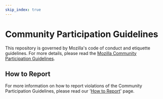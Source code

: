 ```yaml
---
skip_index: true
---
```


# Community Participation Guidelines

This repository is governed by Mozilla's code of conduct and etiquette guidelines.
For more details, please read the
[Mozilla Community Participation Guidelines](https://www.mozilla.org/about/governance/policies/participation/).

## How to Report

For more information on how to report violations of the Community Participation Guidelines, please read our '[How to Report](https://www.mozilla.org/about/governance/policies/participation/reporting/)' page.

